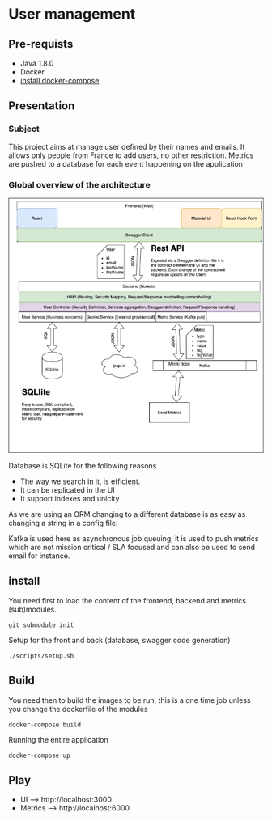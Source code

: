# User management

## Pre-requists

- Java 1.8.0
- Docker
- [install docker-compose ](https://docs.docker.com/compose/install/)

## Presentation

### Subject

This project aims at manage user defined by their names and emails. It allows only people from France to add users, no other restriction. Metrics are pushed to a database for each event happening on the application

### Global overview of the architecture

![architecture](architecture.png)

Database is SQLite for the following reasons

- The way we search in it, is efficient.
- It can be replicated in the UI
- It support indexes and unicity

As we are using an ORM changing to a different database is as easy as changing a string in a config file.

Kafka is used here as asynchronous job queuing, it is used to push metrics which are not mission critical / SLA focused and can also be used to send email for instance.

## install

You need first to load the content of the frontend, backend and metrics (sub)modules.

```
git submodule init
```

Setup for the front and back (database, swagger code generation)

```
./scripts/setup.sh
```

## Build

You need then to build the images to be run, this is a one time job unless you change the dockerfile of the modules

```
docker-compose build
```

Running the entire application

```
docker-compose up
```

## Play

- UI --> http://localhost:3000
- Metrics --> http://localhost:6000

